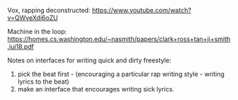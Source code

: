 Vox, rapping deconstructed:
https://www.youtube.com/watch?v=QWveXdj6oZU 

Machine in the loop:
https://homes.cs.washington.edu/~nasmith/papers/clark+ross+tan+ji+smith.iui18.pdf

Notes on interfaces for writing quick and dirty freestyle:
1. pick the beat first - (encouraging a particular rap writing style - writing lyrics to the beat)
2. make an interface that encourages writing sick lyrics.
